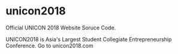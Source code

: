 # unicon2018

Official UNICON 2018 Website Soruce Code.

UNICON2018 is Asia's Largest Student Collegiate Entrepreneurship Conference. Go to unicon2018.com
